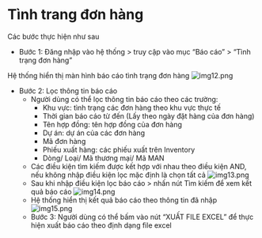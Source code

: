 # Tình trang đơn hàng

Các bước thực hiện như sau

- Bước 1: Đăng nhập vào hệ thống > truy cập vào mục “Báo cáo” > “Tình trạng đơn hàng”

Hệ thống hiển thị màn hình báo cáo tình trạng đơn hàng
![img12.png](/img/report/img12.png)

- Bước 2: Lọc thông tin báo cáo
  - Người dùng có thể lọc thông tin báo cáo theo các trường:
    - Khu vực: tình trạng các đơn hàng theo khu vực thực tế
    - Thời gian báo cáo từ đến (Lấy theo ngày đặt hàng của đơn hàng)
    - Tên hợp đồng: tên hợp đồng của đơn hàng
    - Dự án: dự án của các đơn hàng
    - Mã đơn hàng
    - Phiếu xuất hàng: các phiếu xuất trên Inventory
    - Dòng/ Loại/ Mã thương mại/ Mã MAN
  - Các điều kiện tìm kiếm được kết hợp với nhau theo điều kiện AND, nếu không nhập điều kiện lọc mặc định là chọn tất cả
    ![img13.png](/img/report/img13.png)
  - Sau khi nhập điều kiện lọc báo cáo > nhấn nút Tìm kiếm để xem kết quả báo cáo
    ![img14.png](/img/report/img14.png)
  - Hệ thống hiển thị kết quả báo cáo theo thông tin đã nhập
    ![img15.png](/img/report/img15.png)
  - Bước 3: Người dùng có thể bấm vào nút “XUẤT FILE EXCEL” để thực hiện xuất báo cáo theo định dạng file excel
